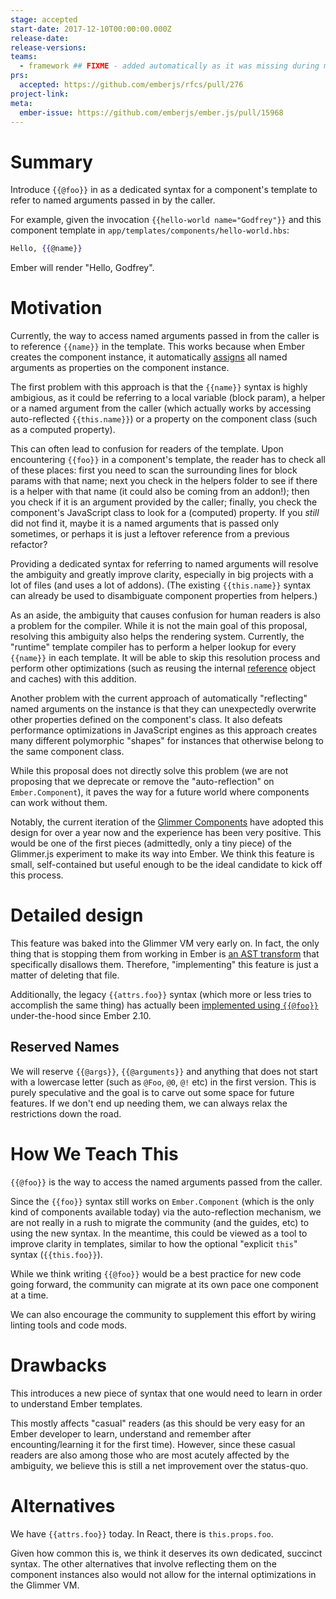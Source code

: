 ```yaml
---
stage: accepted
start-date: 2017-12-10T00:00:00.000Z
release-date:
release-versions:
teams:
  - framework ## FIXME - added automatically as it was missing during migration
prs:
  accepted: https://github.com/emberjs/rfcs/pull/276
project-link:
meta:
  ember-issue: https://github.com/emberjs/ember.js/pull/15968
---
```


# Summary

Introduce `{{@foo}}` in as a dedicated syntax for a component's template to
refer to named arguments passed in by the caller.

For example, given the invocation `{{hello-world name="Godfrey"}}` and this
component template in `app/templates/components/hello-world.hbs`:

```hbs
Hello, {{@name}}
```

Ember will render "Hello, Godfrey".

# Motivation

Currently, the way to access named arguments passed in from the caller is to
reference `{{name}}` in the template. This works because when Ember creates
the component instance, it automatically [assigns](https://developer.mozilla.org/en-US/docs/Web/JavaScript/Reference/Global_Objects/Object/assign)
all named arguments as properties on the component instance.

The first problem with this approach is that the `{{name}}` syntax is highly
ambigious, as it could be referring to a local variable (block param), a
helper or a named argument from the caller (which actually works by accessing
auto-reflected `{{this.name}}`) or a property on the component class (such as
a computed property).

This can often lead to confusion for readers of the template. Upon encountering
`{{foo}}` in a component's template, the reader has to check all of
these places: first you need to scan the surrounding lines for block
params with that name; next you check in the helpers folder to see if there
is a helper with that name (it could also be coming from an addon!); then you
check if it is an argument provided by the caller; finally, you check the
component's JavaScript class to look for a (computed) property. If you _still_
did not find it, maybe it is a named arguments that is passed only sometimes,
or perhaps it is just a leftover reference from a previous refactor?

Providing a dedicated syntax for referring to named arguments will resolve the
ambiguity and greatly improve clarity, especially in big projects with a lot
of files (and uses a lot of addons). (The existing `{{this.name}}` syntax can
already be used to disambiguate component properties from helpers.)

As an aside, the ambiguity that causes confusion for human readers is also a
problem for the compiler. While it is not the main goal of this proposal,
resolving this ambiguity also helps the rendering system. Currently, the
"runtime" template compiler has to perform a helper lookup for every `{{name}}`
in each template. It will be able to skip this resolution process and perform
other optimizations (such as reusing the internal [reference](https://github.com/glimmerjs/glimmer-vm/blob/master/guides/04-references.md)
object and caches) with this addition.

Another problem with the current approach of automatically "reflecting" named
arguments on the instance is that they can unexpectedly overwrite other
properties defined on the component's class. It also defeats performance
optimizations in JavaScript engines as this approach creates many different
polymorphic "shapes" for instances that otherwise belong to the same
component class.

While this proposal does not directly solve this problem (we are not proposing
that we deprecate or remove the "auto-reflection" on `Ember.Component`), it
paves the way for a future world where components can work without them.

Notably, the current iteration of the [Glimmer Components](https://glimmerjs.com/guides/templates-and-helpers)
have adopted this design for over a year now and the experience has been very
positive. This would be one of the first pieces (admittedly, only a tiny piece)
of the Glimmer.js experiment to make its way into Ember. We think this feature
is small, self-contained but useful enough to be the ideal candidate to kick
off this process.

# Detailed design

This feature was baked into the Glimmer VM very early on. In fact, the
only thing that is stopping them from working in Ember is [an AST transform](https://github.com/emberjs/ember.js/blob/87be17d8e69f83b2abed8c0695f8fa5e4bcae473/packages/ember-template-compiler/lib/plugins/assert-reserved-named-arguments.js)
that specifically disallows them. Therefore, "implementing" this feature is
just a matter of deleting that file.

Additionally, the legacy `{{attrs.foo}}` syntax (which more or less tries to
accomplish the same thing) has actually been [implemented using `{{@foo}}`](https://github.com/emberjs/ember.js/blob/87be17d8e69f83b2abed8c0695f8fa5e4bcae473/packages/ember-template-compiler/lib/plugins/transform-attrs-into-args.js)
under-the-hood since Ember 2.10.

## Reserved Names

We will reserve `{{@args}}`, `{{@arguments}}` and anything that does not
start with a lowercase letter (such as `@Foo`, `@0`, `@!` etc) in the first
version. This is purely speculative and the goal is to carve out some space
for future features. If we don't end up needing them, we can always relax
the restrictions down the road.

# How We Teach This

`{{@foo}}` is the way to access the named arguments passed from the caller.

Since the `{{foo}}` syntax still works on `Ember.Component` (which is the
only kind of components available today) via the auto-reflection mechanism,
we are not really in a rush to migrate the community (and the guides, etc)
to using the new syntax. In the meantime, this could be viewed as a tool to
improve clarity in templates, similar to how the optional "explicit `this`"
syntax (`{{this.foo}}`).

While we think writing `{{@foo}}` would be a best practice for new code
going forward, the community can migrate at its own pace one component at a
time.

We can also encourage the community to supplement this effort by wiring
linting tools and code mods.

# Drawbacks

This introduces a new piece of syntax that one would need to learn in order to
understand Ember templates.

This mostly affects "casual" readers (as this should be very easy for an Ember
developer to learn, understand and remember after encounting/learning it for
the first time). However, since these casual readers are also among those
who are most acutely affected by the ambiguity, we believe this is still a
net improvement over the status-quo.

# Alternatives

We have `{{attrs.foo}}` today. In React, there is `this.props.foo`.

Given how common this is, we think it deserves its own dedicated, succinct
syntax. The other alternatives that involve reflecting them on the component
instances also would not allow for the internal optimizations in the Glimmer
VM.
